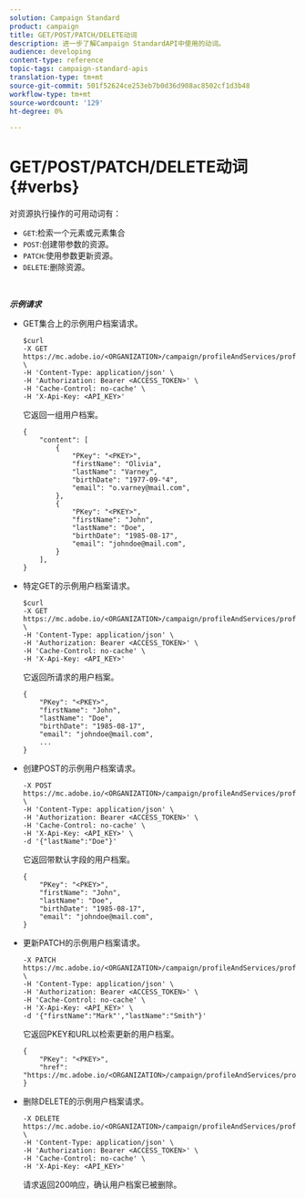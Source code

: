 ```yaml
---
solution: Campaign Standard
product: campaign
title: GET/POST/PATCH/DELETE动词
description: 进一步了解Campaign StandardAPI中使用的动词。
audience: developing
content-type: reference
topic-tags: campaign-standard-apis
translation-type: tm+mt
source-git-commit: 501f52624ce253eb7b0d36d908ac8502cf1d3b48
workflow-type: tm+mt
source-wordcount: '129'
ht-degree: 0%

---
```



# GET/POST/PATCH/DELETE动词{#verbs}

对资源执行操作的可用动词有：

* `GET`:检索一个元素或元素集合
* `POST`:创建带参数的资源。
* `PATCH`:使用参数更新资源。
* `DELETE`:删除资源。

<!-- ajouter codes retour -->

<br/>

***示例请求***

* GET集合上的示例用户档案请求。


   ```
   $curl  
   -X GET https://mc.adobe.io/<ORGANIZATION>/campaign/profileAndServices/profile \
   -H 'Content-Type: application/json' \
   -H 'Authorization: Bearer <ACCESS_TOKEN>' \
   -H 'Cache-Control: no-cache' \
   -H 'X-Api-Key: <API_KEY>'
   ```

   它返回一组用户档案。


   ```
   {
       "content": [
           {
               "PKey": "<PKEY>",
               "firstName": "Olivia",
               "lastName": "Varney",
               "birthDate": "1977-09-°4",
               "email": "o.varney@mail.com",
           },
           {
               "PKey": "<PKEY>",
               "firstName": "John",
               "lastName": "Doe",
               "birthDate": "1985-08-17",
               "email": "johndoe@mail.com",
           }
       ],
   }
   ```

* 特定GET的示例用户档案请求。


   ```
   $curl  
   -X GET https://mc.adobe.io/<ORGANIZATION>/campaign/profileAndServices/profile/<PKEY> \
   -H 'Content-Type: application/json' \
   -H 'Authorization: Bearer <ACCESS_TOKEN>' \
   -H 'Cache-Control: no-cache' \
   -H 'X-Api-Key: <API_KEY>'
   ```

   它返回所请求的用户档案。


   ```
   {
       "PKey": "<PKEY>",
       "firstName": "John",
       "lastName": "Doe",
       "birthDate": "1985-08-17",
       "email": "johndoe@mail.com",
       ...
   }
   ```

* 创建POST的示例用户档案请求。


   ```
   -X POST https://mc.adobe.io/<ORGANIZATION>/campaign/profileAndServices/profile \
   -H 'Content-Type: application/json' \
   -H 'Authorization: Bearer <ACCESS_TOKEN>' \
   -H 'Cache-Control: no-cache' \
   -H 'X-Api-Key: <API_KEY>' \
   -d '{"lastName":"Doe"}'
   ```

   它返回带默认字段的用户档案。

   ```
   {
       "PKey": "<PKEY>",
       "firstName": "John",
       "lastName": "Doe",
       "birthDate": "1985-08-17",
       "email": "johndoe@mail.com",
   }
   ```

* 更新PATCH的示例用户档案请求。

   ```
   -X PATCH https://mc.adobe.io/<ORGANIZATION>/campaign/profileAndServices/profile/<PKEY> \
   -H 'Content-Type: application/json' \
   -H 'Authorization: Bearer <ACCESS_TOKEN>' \
   -H 'Cache-Control: no-cache' \
   -H 'X-Api-Key: <API_KEY>' \
   -d '{"firstName":"Mark"',"lastName":"Smith"}'
   ```

   它返回PKEY和URL以检索更新的用户档案。

   ```
   {
       "PKey": "<PKEY>",
       "href": "https://mc.adobe.io/<ORGANIZATION>/campaign/profileAndServices/profile/<PKEY>"
   }
   ```

* 删除DELETE的示例用户档案请求。

   ```
   -X DELETE https://mc.adobe.io/<ORGANIZATION>/campaign/profileAndServices/profile/<PKEY> \
   -H 'Content-Type: application/json' \
   -H 'Authorization: Bearer <ACCESS_TOKEN>' \
   -H 'Cache-Control: no-cache' \
   -H 'X-Api-Key: <API_KEY>'
   ```

   请求返回200响应，确认用户档案已被删除。
